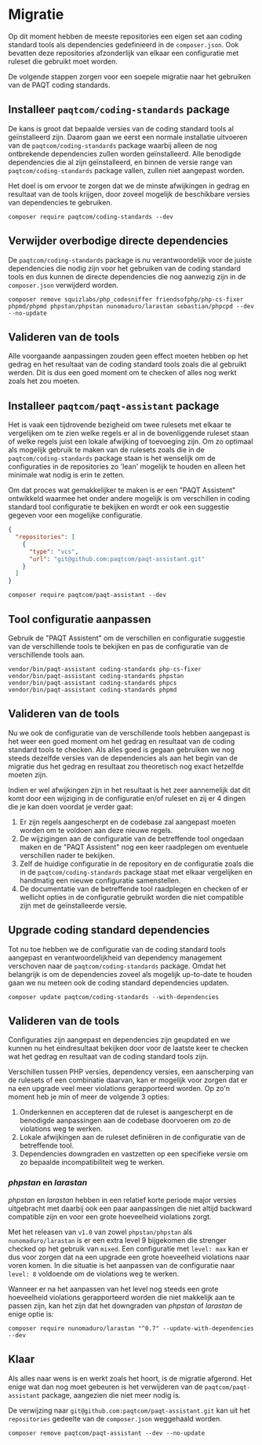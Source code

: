 # Migratie
Op dit moment hebben de meeste repositories een eigen set aan coding standard tools als dependencies gedefinieerd in
de `composer.json`. Ook bevatten deze repositories afzonderlijk van elkaar een configuratie met ruleset die gebruikt
moet worden.

De volgende stappen zorgen voor een soepele migratie naar het gebruiken van de PAQT coding standards.

## Installeer `paqtcom/coding-standards` package
De kans is groot dat bepaalde versies van de coding standard tools al geïnstalleerd zijn. Daarom gaan we eerst
een normale installatie uitvoeren van de `paqtcom/coding-standards` package waarbij alleen de nog ontbrekende
dependencies zullen worden geïnstalleerd. Alle benodigde dependencies die al zijn geïnstalleerd, en binnen de versie
range van `paqtcom/coding-standards` package vallen, zullen niet aangepast worden.

Het doel is om ervoor te zorgen dat we de minste afwijkingen in gedrag en resultaat van de tools krijgen, door zoveel
mogelijk de beschikbare versies van dependencies te gebruiken.

```shell
composer require paqtcom/coding-standards --dev
```

## Verwijder overbodige directe dependencies
De `paqtcom/coding-standards` package is nu verantwoordelijk voor de juiste dependencies die nodig zijn voor het
gebruiken van de coding standard tools en dus kunnen de directe dependencies die nog aanwezig zijn in de `composer.json`
verwijderd worden.

```shell
composer remove squizlabs/php_codesniffer friendsofphp/php-cs-fixer phpmd/phpmd phpstan/phpstan nunomaduro/larastan sebastian/phpcpd --dev --no-update
```

## Valideren van de tools
Alle voorgaande aanpassingen zouden geen effect moeten hebben op het gedrag en het resultaat van de coding standard
tools zoals die al gebruikt werden. Dit is dus een goed moment om te checken of alles nog werkt zoals het zou moeten.

## Installeer `paqtcom/paqt-assistant` package
Het is vaak een tijdrovende bezigheid om twee rulesets met elkaar te vergelijken om te zien welke regels er al in de
bovenliggende ruleset staan of welke regels juist een lokale afwijking of toevoeging zijn. Om zo optimaal als mogelijk 
gebruik te maken van de rulesets zoals die in de `paqtcom/coding-standards` package staan is het wenselijk om de
configuraties in de repositories zo 'lean' mogelijk te houden en alleen het minimale wat nodig is erin te zetten.

Om dat proces wat gemakkelijker te maken is er een "PAQT Assistent" ontwikkeld waarmee het onder andere mogelijk is om
verschillen in coding standard tool configuratie te bekijken en wordt er ook een suggestie gegeven voor een mogelijke
configuratie.

```json
{
  "repositories": [
    {
      "type": "vcs",
      "url": "git@github.com:paqtcom/paqt-assistant.git"
    }
  ]
}
```

```shell
composer require paqtcom/paqt-assistant --dev
```

## Tool configuratie aanpassen
Gebruik de "PAQT Assistent" om de verschillen en configuratie suggestie van de verschillende tools te bekijken en pas
de configuratie van de verschillende tools aan.

```shell
vendor/bin/paqt-assistant coding-standards php-cs-fixer
vendor/bin/paqt-assistant coding-standards phpstan
vendor/bin/paqt-assistant coding-standards phpcs
vendor/bin/paqt-assistant coding-standards phpmd
```

## Valideren van de tools
Nu we ook de configuratie van de verschillende tools hebben aangepast is het weer een goed moment om het gedrag en
resultaat van de coding standard tools te checken. Als alles goed is gegaan gebruiken we nog steeds dezelfde versies van
de dependencies als aan het begin van de migratie dus het gedrag en resultaat zou theoretisch nog exact hetzelfde moeten
zijn.

Indien er wel afwijkingen zijn in het resultaat is het zeer aannemelijk dat dit komt door een wijziging in de
configuratie en/of ruleset en zij er 4 dingen die je kan doen voordat je verder gaat:

1. Er zijn regels aangescherpt en de codebase zal aangepast moeten worden om te voldoen aan deze nieuwe regels. 
2. De wijzigingen aan de configuratie van de betreffende tool ongedaan maken en de "PAQT Assistent" nog een keer raadplegen 
om eventuele verschillen nader te bekijken.
3. Zelf de huidige configuratie in de repository en de configuratie zoals die in de `paqtcom/coding-standards`
package staat met elkaar vergelijken en handmatig een nieuwe configuratie samenstellen.
4. De documentatie van de betreffende tool raadplegen en checken of er wellicht opties in de configuratie gebruikt worden
die niet compatible zijn met de geïnstalleerde versie.

## Upgrade coding standard dependencies
Tot nu toe hebben we de configuratie van de coding standard tools aangepast en verantwoordelijkheid van dependency
management verschoven naar de `paqtcom/coding-standards` package. Omdat het belangrijk is om de dependencies zoveel als
mogelijk up-to-date te houden gaan we nu meteen ook de coding standard dependencies updaten. 

```shell
composer update paqtcom/coding-standards --with-dependencies
```

## Valideren van de tools
Configuraties zijn aangepast en dependencies zijn geupdated en we kunnen nu het eindresultaat bekijken door voor de laatste
keer te checken wat het gedrag en resultaat van de coding standard tools zijn.

Verschillen tussen PHP versies, dependency versies, een aanscherping van de rulesets of een combinatie daarvan, kan er
mogelijk voor zorgen dat er na een upgrade veel meer violations gerapporteerd worden. Op zo'n moment heb je min of meer
de volgende 3 opties:

1. Onderkennen en accepteren dat de ruleset is aangescherpt en de benodigde aanpassingen aan de codebase doorvoeren om 
zo de violations weg te werken.
2. Lokale afwijkingen aan de ruleset definiëren in de configuratie van de betreffende tool.
3. Dependencies downgraden en vastzetten op een specifieke versie om zo bepaalde incompatibiliteit weg te werken.

### _phpstan_ en _larastan_
_phpstan_ en _larastan_ hebben in een relatief korte periode major versies uitgebracht met daarbij ook een paar
aanpassingen die niet altijd backward compatible zijn en voor een grote hoeveelheid violations zorgt.

Met het releasen van `v1.0` van zowel `phpstan/phpstan` als `nunomaduro/larastan` is er een extra level 9 bijgekomen die
strenger checked op het gebruik van `mixed`. Een configuratie met `level: max` kan er dus voor zorgen dat na een upgrade
een grote hoeveelheid violations naar voren komen. In die situatie is het aanpassen van de configuratie naar `level: 8`
voldoende om de violations weg te werken.

Wanneer er na het aanpassen van het level nog steeds een grote hoeveelheid violations gerapporteerd worden die niet
makkelijk aan te passen zijn, kan het zijn dat het downgraden van _phpstan_ of _larastan_ de enige optie is: 

```shell
composer require nunomaduro/larastan "^0.7" --update-with-dependencies --dev
```

## Klaar
Als alles naar wens is en werkt zoals het hoort, is de migratie afgerond. Het enige wat dan nog moet gebeuren is het
verwijderen van de `paqtcom/paqt-assistant` package, aangezien die niet meer nodig is.

De verwijzing naar `git@github.com:paqtcom/paqt-assistant.git` kan uit het `repositories` gedeelte van de `composer.json`
weggehaald worden.

```shell
composer remove paqtcom/paqt-assistant --dev --no-update
```

